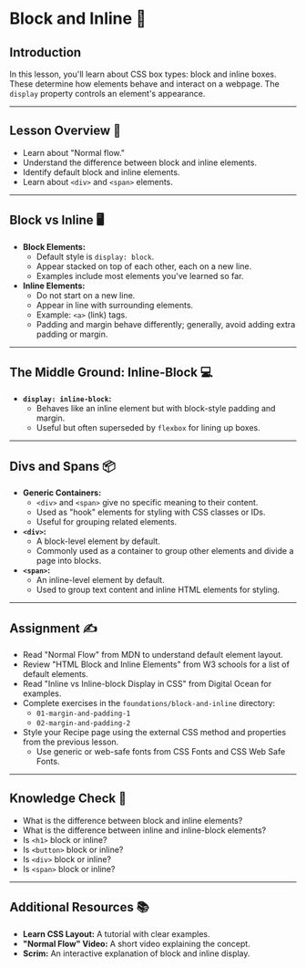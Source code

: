 # Block and Inline 🧱

## Introduction
In this lesson, you'll learn about CSS box types: block and inline boxes. These determine how elements behave and interact on a webpage. The `display` property controls an element's appearance.

---

## Lesson Overview 📝
- Learn about "Normal flow."
- Understand the difference between block and inline elements.
- Identify default block and inline elements.
- Learn about `<div>` and `<span>` elements.

---

## Block vs Inline 🖥️
- **Block Elements:**
    - Default style is `display: block`.
    - Appear stacked on top of each other, each on a new line.
    - Examples include most elements you've learned so far.
- **Inline Elements:**
    - Do not start on a new line.
    - Appear in line with surrounding elements.
    - Example: `<a>` (link) tags.
    - Padding and margin behave differently; generally, avoid adding extra padding or margin.

---

## The Middle Ground: Inline-Block 💻
- **`display: inline-block`:**
    - Behaves like an inline element but with block-style padding and margin.
    - Useful but often superseded by `flexbox` for lining up boxes.

---

## Divs and Spans 📦
- **Generic Containers:**
    - `<div>` and `<span>` give no specific meaning to their content.
    - Used as "hook" elements for styling with CSS classes or IDs.
    - Useful for grouping related elements.
- **`<div>`:**
    - A block-level element by default.
    - Commonly used as a container to group other elements and divide a page into blocks.
- **`<span>`:**
    - An inline-level element by default.
    - Used to group text content and inline HTML elements for styling.

---

## Assignment ✍️
- Read "Normal Flow" from MDN to understand default element layout.
- Review "HTML Block and Inline Elements" from W3 schools for a list of default elements.
- Read "Inline vs Inline-block Display in CSS" from Digital Ocean for examples.
- Complete exercises in the `foundations/block-and-inline` directory:
    - `01-margin-and-padding-1`
    - `02-margin-and-padding-2`
- Style your Recipe page using the external CSS method and properties from the previous lesson.
    - Use generic or web-safe fonts from CSS Fonts and CSS Web Safe Fonts.

---

## Knowledge Check 🤔
- What is the difference between block and inline elements?
- What is the difference between inline and inline-block elements?
- Is `<h1>` block or inline?
- Is `<button>` block or inline?
- Is `<div>` block or inline?
- Is `<span>` block or inline?

---

## Additional Resources 📚
- **Learn CSS Layout:** A tutorial with clear examples.
- **"Normal Flow" Video:** A short video explaining the concept.
- **Scrim:** An interactive explanation of block and inline display.